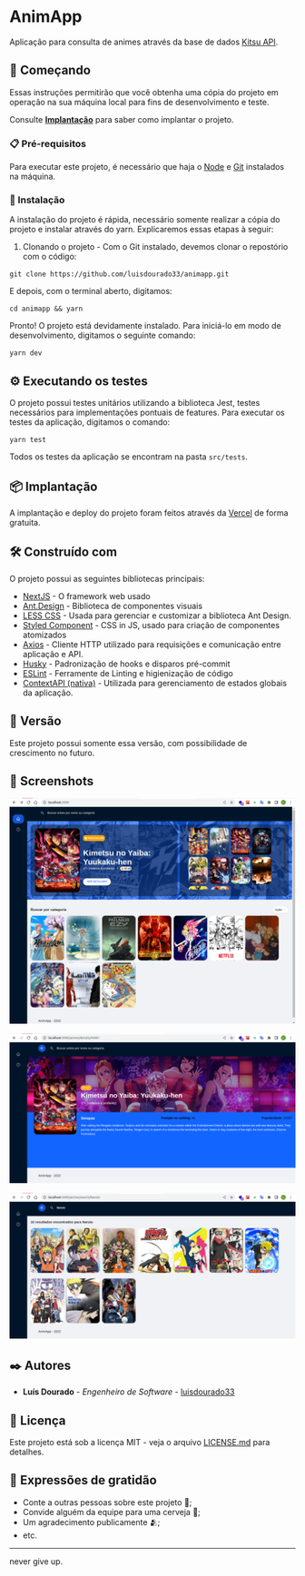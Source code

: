 # AnimApp

Aplicação para consulta de animes através da base de dados [Kitsu API](https://kitsu.docs.apiary.io/).

## 🚀 Começando

Essas instruções permitirão que você obtenha uma cópia do projeto em operação na sua máquina local para fins de desenvolvimento e teste.

Consulte **[Implantação](#-implanta%C3%A7%C3%A3o)** para saber como implantar o projeto.

### 📋 Pré-requisitos

Para executar este projeto, é necessário que haja o [Node](https://nodejs.dev/en/) e [Git](https://git-scm.com/) instalados na máquina.

### 🔧 Instalação

A instalação do projeto é rápida, necessário somente realizar a cópia do projeto e instalar através do yarn. Explicaremos essas etapas à seguir:

1. Clonando o projeto - Com o Git instalado, devemos clonar o repostório com o código:

```
git clone https://github.com/luisdourado33/animapp.git
```

E depois, com o terminal aberto, digitamos:

```
cd animapp && yarn
```

Pronto! O projeto está devidamente instalado. Para iniciá-lo em modo de desenvolvimento, digitamos o seguinte comando:
```
yarn dev
```
## ⚙️ Executando os testes

O projeto possui testes unitários utilizando a biblioteca Jest, testes necessários para implementações pontuais de features. Para executar os testes da aplicação, digitamos o comando:

```
yarn test
```
Todos os testes da aplicação se encontram na pasta ```src/tests```.
## 📦 Implantação

A implantação e deploy do projeto foram feitos através da [Vercel](https://vercel.com/luisdourado33/animapp) de forma gratuita.

## 🛠️ Construído com

O projeto possui as seguintes bibliotecas principais:

* [NextJS](https://nextjs.org/) - O framework web usado
* [Ant.Design](https://ant.design/docs/react/introduce) - Biblioteca de componentes visuais
* [LESS CSS](https://lesscss.org/) - Usada para gerenciar e customizar a biblioteca Ant Design.
* [Styled Component](https://styled-components.com/) - CSS in JS, usado para criação de componentes atomizados
* [Axios](https://axios-http.com/ptbr/docs/intro) - Cliente HTTP utilizado para requisições e comunicação entre aplicação e API.
* [Husky](https://www.npmjs.com/package/husky) - Padronização de hooks e disparos pré-commit
* [ESLint](https://eslint.org/) - Ferramente de Linting e higienização de código
* [ContextAPI (nativa)](https://pt-br.reactjs.org/docs/context.html) - Utilizada para gerenciamento de estados globais da aplicação.

## 📌 Versão

Este projeto possui somente essa versão, com possibilidade de crescimento no futuro.

## 📌 Screenshots

![Dashboard da aplicação](https://github.com/luisdourado33/animapp/blob/dbde2599739ec803e84d0dd10920e02ecdf5c34f/dashboard.png?raw=true)

![Detalhes de um anime](https://github.com/luisdourado33/animapp/blob/dbde2599739ec803e84d0dd10920e02ecdf5c34f/anime-details.png?raw=true)

![Página de busca](https://github.com/luisdourado33/animapp/blob/dbde2599739ec803e84d0dd10920e02ecdf5c34f/search-page.png?raw=true)

## ✒️ Autores


* **Luís Dourado** - *Engenheiro de Software* - [luisdourado33](https://github.com/luisdourado33)


## 📄 Licença

Este projeto está sob a licença MIT - veja o arquivo [LICENSE.md](https://github.com/luisdourado33/animapp/licence) para detalhes.

## 🎁 Expressões de gratidão

* Conte a outras pessoas sobre este projeto 📢;
* Convide alguém da equipe para uma cerveja 🍺;
* Um agradecimento publicamente 🫂;
* etc.


---

never give up.